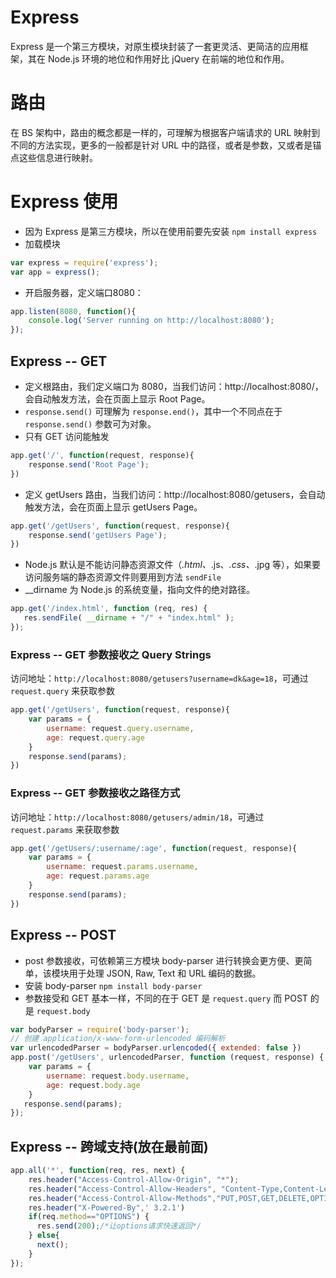 # Express
Express 是一个第三方模块，对原生模块封装了一套更灵活、更简洁的应用框架，其在 Node.js 环境的地位和作用好比 jQuery 在前端的地位和作用。

# 路由
在 BS 架构中，路由的概念都是一样的，可理解为根据客户端请求的 URL 映射到不同的方法实现，更多的一般都是针对 URL 中的路径，或者是参数，又或者是锚点这些信息进行映射。

# Express 使用
- 因为 Express 是第三方模块，所以在使用前要先安装 `npm install express`
- 加载模块
```javascript
var express = require('express');
var app = express();
```

- 开启服务器，定义端口8080：
```javascript
app.listen(8080, function(){
	console.log('Server running on http://localhost:8080');
});
```

## Express -- GET
- 定义根路由，我们定义端口为 8080，当我们访问：http://localhost:8080/，会自动触发方法，会在页面上显示 Root Page。
- `response.send()` 可理解为 `response.end()`，其中一个不同点在于 `response.send()` 参数可为对象。
- 只有 GET 访问能触发
```javascript
app.get('/', function(request, response){
    response.send('Root Page');
})
```

- 定义 getUsers 路由，当我们访问：http://localhost:8080/getusers，会自动触发方法，会在页面上显示 getUsers Page。
```javascript
app.get('/getUsers', function(request, response){
    response.send('getUsers Page');
})
```

- Node.js 默认是不能访问静态资源文件（*.html、*.js、*.css、*.jpg 等），如果要访问服务端的静态资源文件则要用到方法 `sendFile`
- __dirname 为 Node.js 的系统变量，指向文件的绝对路径。
```javascript
app.get('/index.html', function (req, res) {
   res.sendFile( __dirname + "/" + "index.html" );
});
```

### Express -- GET 参数接收之 Query Strings
访问地址：`http://localhost:8080/getusers?username=dk&age=18`，可通过 `request.query` 来获取参数
```javascript
app.get('/getUsers', function(request, response){
    var params = {
        username: request.query.username,
        age: request.query.age
    }
    response.send(params);
})
```
### Express -- GET 参数接收之路径方式
访问地址：`http://localhost:8080/getusers/admin/18`，可通过 `request.params` 来获取参数
```javascript
app.get('/getUsers/:username/:age', function(request, response){
    var params = {
        username: request.params.username,
        age: request.params.age
    }
    response.send(params);
})
```

## Express -- POST
- post 参数接收，可依赖第三方模块 body-parser 进行转换会更方便、更简单，该模块用于处理 JSON, Raw, Text 和 URL 编码的数据。
- 安装 body-parser `npm install body-parser`
- 参数接受和 GET 基本一样，不同的在于 GET 是 `request.query` 而 POST 的是 `request.body`
```javascript
var bodyParser = require('body-parser');
// 创建 application/x-www-form-urlencoded 编码解析
var urlencodedParser = bodyParser.urlencoded({ extended: false })
app.post('/getUsers', urlencodedParser, function (request, response) {
    var params = {
        username: request.body.username,
        age: request.body.age
    }
   response.send(params);
});
```

## Express -- 跨域支持(放在最前面)
```javascript
app.all('*', function(req, res, next) {
    res.header("Access-Control-Allow-Origin", "*");
    res.header("Access-Control-Allow-Headers", "Content-Type,Content-Length, Authorization, Accept,X-Requested-With");
    res.header("Access-Control-Allow-Methods","PUT,POST,GET,DELETE,OPTIONS");
    res.header("X-Powered-By",' 3.2.1')
    if(req.method=="OPTIONS") {
      res.send(200);/*让options请求快速返回*/
    } else{
      next();
    }
});
```